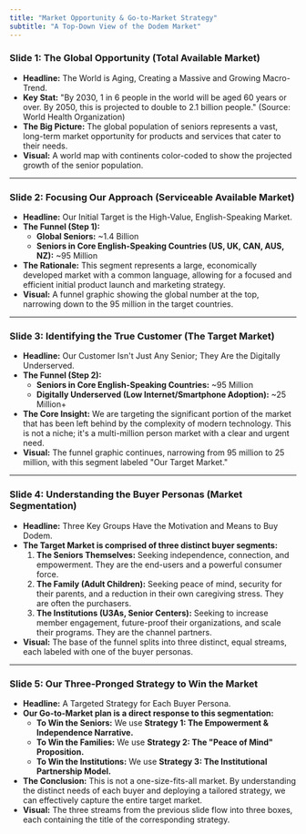 ```yaml
---
title: "Market Opportunity & Go-to-Market Strategy"
subtitle: "A Top-Down View of the Dodem Market"
---
```


### **Slide 1: The Global Opportunity (Total Available Market)**

*   **Headline:** The World is Aging, Creating a Massive and Growing Macro-Trend.
*   **Key Stat:** "By 2030, 1 in 6 people in the world will be aged 60 years or over. By 2050, this is projected to double to 2.1 billion people." (Source: World Health Organization)
*   **The Big Picture:** The global population of seniors represents a vast, long-term market opportunity for products and services that cater to their needs.
*   **Visual:** A world map with continents color-coded to show the projected growth of the senior population.

---

### **Slide 2: Focusing Our Approach (Serviceable Available Market)**

*   **Headline:** Our Initial Target is the High-Value, English-Speaking Market.
*   **The Funnel (Step 1):**
    *   **Global Seniors:** ~1.4 Billion
    *   **Seniors in Core English-Speaking Countries (US, UK, CAN, AUS, NZ):** ~95 Million
*   **The Rationale:** This segment represents a large, economically developed market with a common language, allowing for a focused and efficient initial product launch and marketing strategy.
*   **Visual:** A funnel graphic showing the global number at the top, narrowing down to the 95 million in the target countries.

---

### **Slide 3: Identifying the True Customer (The Target Market)**

*   **Headline:** Our Customer Isn't Just Any Senior; They Are the Digitally Underserved.
*   **The Funnel (Step 2):**
    *   **Seniors in Core English-Speaking Countries:** ~95 Million
    *   **Digitally Underserved (Low Internet/Smartphone Adoption):** ~25 Million+
*   **The Core Insight:** We are targeting the significant portion of the market that has been left behind by the complexity of modern technology. This is not a niche; it's a multi-million person market with a clear and urgent need.
*   **Visual:** The funnel graphic continues, narrowing from 95 million to 25 million, with this segment labeled "Our Target Market."

---

### **Slide 4: Understanding the Buyer Personas (Market Segmentation)**

*   **Headline:** Three Key Groups Have the Motivation and Means to Buy Dodem.
*   **The Target Market is comprised of three distinct buyer segments:**
    1.  **The Seniors Themselves:** Seeking independence, connection, and empowerment. They are the end-users and a powerful consumer force.
    2.  **The Family (Adult Children):** Seeking peace of mind, security for their parents, and a reduction in their own caregiving stress. They are often the purchasers.
    3.  **The Institutions (U3As, Senior Centers):** Seeking to increase member engagement, future-proof their organizations, and scale their programs. They are the channel partners.
*   **Visual:** The base of the funnel splits into three distinct, equal streams, each labeled with one of the buyer personas.

---

### **Slide 5: Our Three-Pronged Strategy to Win the Market**

*   **Headline:** A Targeted Strategy for Each Buyer Persona.
*   **Our Go-to-Market plan is a direct response to this segmentation:**
    *   **To Win the Seniors:** We use **Strategy 1: The Empowerment & Independence Narrative.**
    *   **To Win the Families:** We use **Strategy 2: The "Peace of Mind" Proposition.**
    *   **To Win the Institutions:** We use **Strategy 3: The Institutional Partnership Model.**
*   **The Conclusion:** This is not a one-size-fits-all market. By understanding the distinct needs of each buyer and deploying a tailored strategy, we can effectively capture the entire target market.
*   **Visual:** The three streams from the previous slide flow into three boxes, each containing the title of the corresponding strategy.
